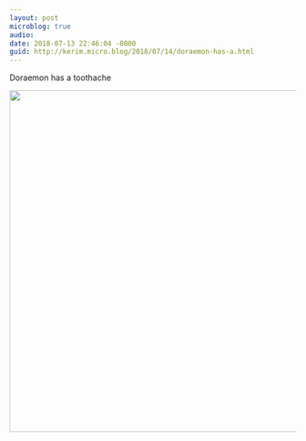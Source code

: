 ```yaml
---
layout: post
microblog: true
audio: 
date: 2018-07-13 22:46:04 -0800
guid: http://kerim.micro.blog/2018/07/14/doraemon-has-a.html
---
```

Doraemon has a toothache

<img src="http://micro.oxus.net/uploads/2018/c3d005230d.jpg" width="600" height="600" />
